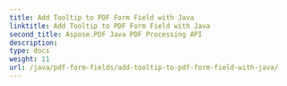 ```yaml
---
title: Add Tooltip to PDF Form Field with Java
linktitle: Add Tooltip to PDF Form Field with Java
second_title: Aspose.PDF Java PDF Processing API
description: 
type: docs
weight: 11
url: /java/pdf-form-fields/add-tooltip-to-pdf-form-field-with-java/
---
```

